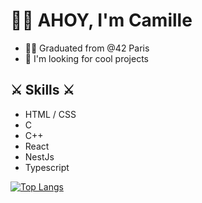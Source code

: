 # 🏴‍☠️ AHOY, I'm Camille

- 👩‍🎓 Graduated from @42 Paris
- 🔭 I'm looking for cool projects

## ⚔️  Skills ⚔️
- HTML / CSS
- C
- C++
- React
- NestJs
- Typescript

[![Top Langs](https://github-readme-stats.vercel.app/api/top-langs/?username=camillecalas&layout=compact)](https://github.com/anuraghazra/github-readme-stats)


